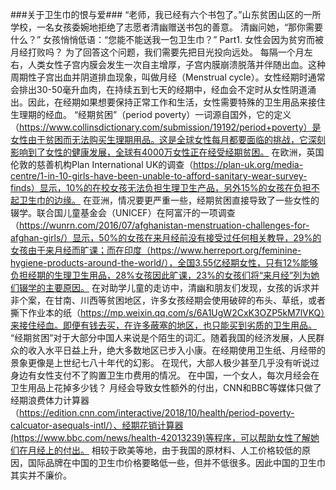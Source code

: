 ###关于卫生巾的恨与爱###
“老师，我已经有六个书包了。”山东贫困山区的一所学校，一名女孩委婉地拒绝了志愿者清幽赠送书包的善意。
清幽问她，“那你需要什么？”
女孩悄悄低语：“您能不能送我一包卫生巾？”
Part1. 女性会因为贫穷而被月经打败吗？
为了回答这个问题，我们需要先把目光投向远处。
每隔一个月左右，人类女性子宫内膜会发生一次自主增厚，子宫内膜崩溃脱落并伴随出血。这种周期性子宫出血并阴道排血现象，叫做月经（Menstrual cycle）。女性经期时通常会排出30-50毫升血肉，在持续五到七天的经期中，经血会不定时从女性阴道涌出。因此，在经期如果想要保持正常工作和生活，女性需要特殊的卫生用品来接住生理期的经血。
“经期贫困”（period poverty）一词源自国外，它的定义（https://www.collinsdictionary.com/submission/19192/period+poverty）是女性由于贫困而无法购买生理期用品。这是全球女性每月都要面临的挑战，它深刻影响到了女性的健康发展，全球有4000万女性正在经受经期贫困。
	在欧洲，英国伦敦的慈善机构Plan International UK的调查（https://plan-uk.org/media-centre/1-in-10-girls-have-been-unable-to-afford-sanitary-wear-survey-finds）显示，10%的在校女孩无法负担生理卫生产品，另外15%的女孩在负担不起卫生巾的边缘。
在亚洲，情况要更严重一些，经期贫困直接导致了一些女性的辍学。联合国儿童基金会（UNICEF）在阿富汗的一项调查（https://wunrn.com/2016/07/afghanistan-menstruation-challenges-for-afghan-girls/）显示，50%的女孩在来月经前没有接受过任何相关教导，29%的女孩由于来月经而旷课；而在印度（https://www.herreport.org/feminine-hygiene-products-around-the-world/），全国3.55亿经期女性，只有12%能够负担经期的生理卫生用品，28%女孩因此旷课，23%的女孩们将“来月经”列为她们辍学的主要原因。
在对助学儿童的走访中，清幽和朋友们发现，女孩的诉求并非个案，在甘南、川西等贫困地区，许多女孩经期会使用破碎的布头、草纸，或者撕下作业本的纸（https://mp.weixin.qq.com/s/6A1UgW2CxK3OZP5kM7lVKQ）来接住经血。即便有钱去买，在许多蔽塞的地区，也只能买到劣质的卫生用品。 
“经期贫困”对于大部分中国人来说是个陌生的词汇。随着我国的经济发展，人民群众的收入水平日益上升，绝大多数地区已步入小康。在经期使用卫生纸、月经带的景象更像是上世纪七八十年代的幻影。
在现代，大部人极少甚至几乎没有听说过身边有女性支付不了购置卫生巾费用的情况。
在中国，一个女人，每次月经会在卫生用品上花掉多少钱？
月经会导致女性额外的付出，CNN和BBC等媒体只做了经期浪费体力计算器（https://edition.cnn.com/interactive/2018/10/health/period-poverty-calcuator-asequals-intl/）、经期花销计算器(https://www.bbc.com/news/health-42013239)等程序，可以帮助女性了解她们在月经上的付出。
相较于欧美等地，由于我国的原材料、人工价格较低的原因，国际品牌在中国的卫生巾价格要略低一些，但并不低很多。因此中国的卫生巾其实并不廉价。
